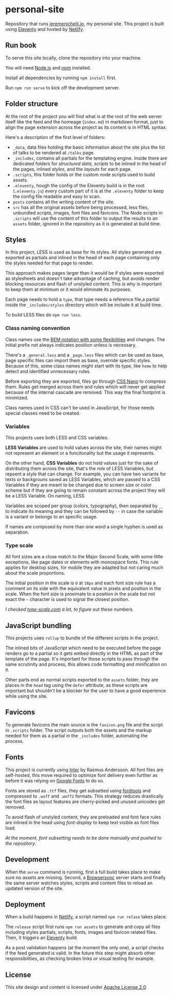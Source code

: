 # personal-site

Repository that runs [jeremenichelli.io](https://jeremenichelli.io), my personal site. This project is built using [Eleventy](//11ty.com) and hosted by [Netlify](//netlify.com).

## Run book

To serve this site locally, clone the repository into your machine.

You will need [Node.js](//nodejs.org) and [npm](//www.npmjs.com) installed.

Install all dependencies by running `npm install` first.

Run `npm run serve` to kick off the development server.

## Folder structure

At the root of the project you will find what is at the root of the web server itself like the feed and the homeage (`index.md`) in markdown format, just to align the page extension across the project as its content is in HTML syntax.

Here's a description of the first level of folders:

- `_data`, data files holding the basic information about the site plus the list of talks to be rendered at `/talks` page.
- `_includes`, contains all partials for the templating engine. Inside there are dedicated folders for _structured data_, _scripts_ to be inlined in the head of the pages, inlined _styles_, and the _layouts_ for each page.
- `.scripts`, this folder holds or the custom node scripts used to build assets.
- `.eleventy`, hough the config of the Eleventy build is in the root (`.eleventy.js`) every custom part of it is at the `.eleventy` folder to keep the config file readable and easy to scan.
- `posts` contains all the writing content of the site.
- `src` has all the original assets before being processed, less files, unbundled scripts, images, font files and favicons. The Node scripts in `.scripts` will use the content of this folder to output the results to an `assets` folder, ignored in the repository as it is generated at build time.

## Styles

In this project, LESS is used as base for its styles. All styles generated are exported as partials and inlined in the head of each page containing only the styles needed for that page to render.

This approach makes pages larger than it would be if styles were exported as stylesheets and doesn't take advantage of caching, but avoids render blocking resources and flash of unstyled content. This is why is important to keep them at minimum or it would eliminate its purposes.

Each page needs to hold a `type`, that type needs a reference file,a partial inside the `_includes/styles` directory which will be include it at build time.

To build LESS files do `npm run less`.

### Class naming convention

Class names use the [BEM notation with some flexibilities](//csswizardry.com/2015/08/bemit-taking-the-bem-naming-convention-a-step-further/) and changes. The initial prefix not always indicates position unless is necessary.

There's a `_general.less` and a `_page.less` files which can be used as base, page specific files can import them as base, override specific styles. Because of this, some class names might start with its type, like `home` to help detect and identified unnecessary rules.

Before exporting they are exported, files go through [CSS Nano](//cssnano.co/) to compress them. Rules get merged across them and rules which will never get applied because of the internal cascade are removed. This way the final footprint is minimized.

Class names used in CSS can't be used in JavaScript, for those needs special classes need to be created.

### Variables

This projects uses both LESS and CSS variables.

**LESS Variables** are used to hold values across the site, their names might not represent an element or a funcitonality but the usage it represents.

On the other hand, **CSS Variables** do not hold values just for the sake of distributing them across the site, that's the role of LESS Variables, but repsent a style that can change. For example, you can have two variants for texts or backgrouns saved as LESS Variables, which are passed to a CSS Variables if they are meant to be changed due to screen size or color scheme but if they are going to remain constant across the project they will be a LESS Variable. On naming, LESS

Variables are scoped per group (colors, typography), then separated by `__` to indicate its meaning and they can be followed by `--` in case the variable is a variant or belongs to an specific usage.

If names are composed by more than one word a single hyphen is used as separation.

### Type scale

All font sizes are a close match to the Major Second Scale, with some little exceptions, like page dates or elements with monospace fonts. This rule applies for desktop sizes, for mobile they are adapted but not caring much about the scale proportions.

The initial position in the scale is `0` at `18px` and each font size rule has a comment on its side with the equivalent value in pixels and position in the scale. When the font size is proximate to a position in the scale but not exact the `~` character is used to signal the closest position.

_I checked [type-scale.com](type-scale.com) a lot, to figure out these numbers._

## JavaScript bundling

This projects uses `rollup` to bundle of the different scripts in the project.

The inlined bits of JavaScript which need to be executed before the page renders go to a partial so it gets embed directly in the HTML as part of the template of the page. It's important for those scripts to pass through the same scrutinity and process, this allows code formatting and minification on it.

Other parts end as normal scripts exported to the `assets` folder, they are places in the `head` tag using the `defer` attribute, as these scripts are important but shouldn't be a blocker for the user to have a good experience while using the site.

## Favicons

To generate favicons the main source is the `favicon.png` file and the script in `.scripts` folder. The script outputs both the assets and the markup needed for them as a partial in the `_includes` folder, automating the process.

## Fonts

This project is currently using [Inter](//rsms.me/inter) by Rasmus Andersson. All font files are self-hosted, this move required to optimize font delivery even further as before it was relying on [Google Fonts](//google.com/fonts) to do so.

Fonts are stored as `.ttf` files, they get subsetted using [fonttools](https://github.com/fonttools/fonttools) and compressed to `.woff` and `.woff2` formats. This strategy reduces drastically the font files as layout features are cherry-picked and unused unicodes get removed.

To avoid flash of unstyled content, they are preloaded and font face rules are inlined in the head using _font-display_ to keep text visible as font files load.

_At the moment, font subsetting needs to be done manually and pushed to the repository._

## Development

When the `serve` command is running, first a full build takes place to make sure no assets are missing. Second, a [Browsersync](https://browsersync.io/) server starts and finally the same server watches styles, scripts and content files to reload an updated version of the site.

## Deployment

When a build happens in [Netlify](//netlify.com), a script named `npm run relase` takes place.

The `release` script first runs `npm run assets` to generate and copy all files including styles partials, scripts, fonts, images and favicon related files. Then, it triggers an [Eleventy](//11ty.dev) build.

As a post validation happens (at the moment the only one), a script checks if the feed generated is valid. In the future this step might absorb other responsibilities, as checking broken links or visual testing for example.

## License

This site design and content is licensed under [Apache License 2.0](https://choosealicense.com/licenses/apache-2.0/).
